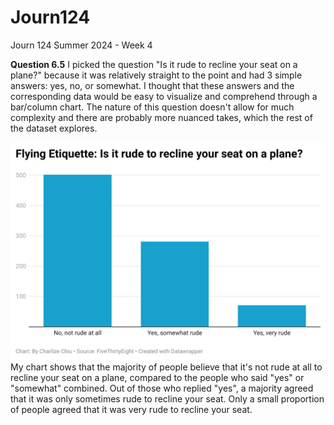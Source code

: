 # Journ124
Journ 124 Summer 2024 - Week 4


**Question 6.5**
I picked the question "Is it rude to recline your seat on a plane?" because it was relatively straight to the point and had 3 simple answers: yes, no, or somewhat. I thought that these answers and the corresponding data would be easy to visualize and comprehend through a bar/column chart. The nature of this question doesn't allow for much complexity and there are probably more nuanced takes, which the rest of the dataset explores.

![alt text](q85AY-flying-etiquette-is-it-rude-to-recline-your-seat-on-a-plane-.png)
My chart shows that the majority of people believe that it's not rude at all to recline your seat on a plane, compared to the people who said "yes" or "somewhat" combined. Out of those who replied "yes", a majority agreed that it was only sometimes rude to recline your seat. Only a small proportion of people agreed that it was very rude to recline your seat.
